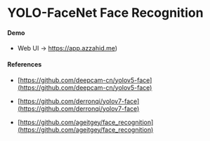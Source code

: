 # YOLO-FaceNet Face Recognition 

#### Demo

* Web UI -> https://app.azzahid.me)

#### References

* [https://github.com/deepcam-cn/yolov5-face](https://github.com/deepcam-cn/yolov5-face)

* [https://github.com/derronqi/yolov7-face](https://github.com/derronqi/yolov7-face)

* [https://github.com/ageitgey/face_recognition](https://github.com/ageitgey/face_recognition)

